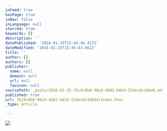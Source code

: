 ```yaml
---
inFeed: true
hasPage: true
inNav: false
inLanguage: null
starred: true
keywords: []
description: ''
datePublished: '2016-01-25T15:45:46.417Z'
dateModified: '2016-01-25T15:45:43.662Z'
title: ''
author: []
authors: []
publisher:
  name: null
  domain: null
  url: null
  favicon: null
sourcePath: _posts/2016-01-25-7bc9c9b0-98a3-4b62-b014-52dec8c186d4.md
published: true
url: 7bc9c9b0-98a3-4b62-b014-52dec8c186d4/index.html
_type: Article

---
```

![](https://the-grid-user-content.s3-us-west-2.amazonaws.com/da9bffe0-4363-4ee9-a966-bfb1bb49af4f.jpg)